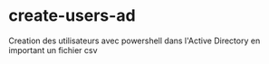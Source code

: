 # create-users-ad
Creation des utilisateurs avec powershell dans l'Active Directory en important un fichier csv
